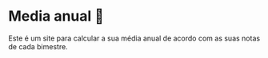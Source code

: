 # Media anual 📝
Este é um site para calcular a sua média anual de acordo com as suas notas de cada bimestre. 
